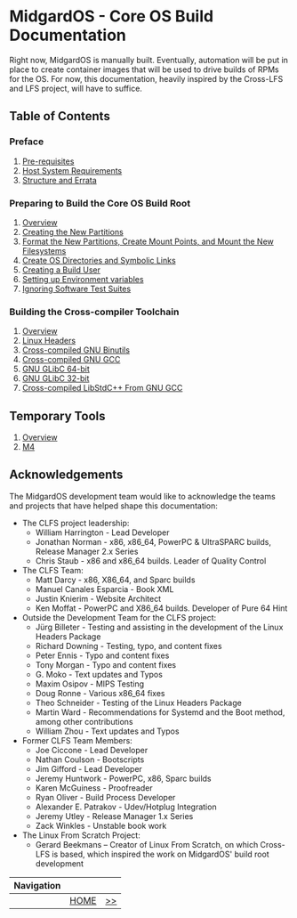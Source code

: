 # MidgardOS - Core OS Build Documentation

Right now, MidgardOS is manually built. Eventually, automation will be put in place to create container images that will be used to drive builds of RPMs for the OS. For now, this documentation, heavily inspired by the Cross-LFS and LFS project, will have to suffice.

## Table of Contents

### Preface

1. [Pre-requisites](./Prerequisites.md)
1. [Host System Requirements](./HostRequirements.md)
1. [Structure and Errata](./Structure.md)

### Preparing to Build the Core OS Build Root

1. [Overview](./PrepOverview.md)
1. [Creating the New Partitions](./CreatePartition.md)
1. [Format the New Partitions, Create Mount Points, and Mount the New Filesystems](./ManageDisk.md)
1. [Create OS Directories and Symbolic Links](./DirectoriesAndSymlinks.md)
1. [Creating a Build User](./CreateBuildUser.md)
1. [Setting up Environment variables](./SetEnvironmentVars.md)
1. [Ignoring Software Test Suites](./IgnoringPreFinalSWTests.md)

### Building the Cross-compiler Toolchain

1. [Overview](./CrossCompilationTools/Overview.md)
1. [Linux Headers](./CrossCompilationTools/LinuxHeaders.md)
1. [Cross-compiled GNU Binutils](./CrossCompilationTools/GNUBinutils.md)
1. [Cross-compiled GNU GCC](./CrossCompilationTools/GNUGCC.md)
1. [GNU GLibC 64-bit](./CrossCompilationTools/GNUGLibC64bit.md)
1. [GNU GLibC 32-bit](./CrossCompilationTools/GNUGLibC32bit.md)
1. [Cross-compiled LibStdC++ From GNU GCC](./CrossCompilationTools/LibStdC++.md)

## Temporary Tools

1. [Overview](./TempTools/Overview.md)
1. [M4](./TempTools/M4.md) 

## Acknowledgements

The MidgardOS development team would like to acknowledge the teams and projects that have helped shape this documentation:

- The CLFS project leadership:
  - William Harrington - Lead Developer
  - Jonathan Norman - x86, x86_64, PowerPC & UltraSPARC builds, Release Manager 2.x Series
  - Chris Staub - x86 and x86_64 builds. Leader of Quality Control
- The CLFS Team:
  - Matt Darcy - x86, X86_64, and Sparc builds
  - Manuel Canales Esparcia - Book XML
  - Justin Knierim - Website Architect
  - Ken Moffat - PowerPC and X86_64 builds. Developer of Pure 64 Hint
- Outside the Development Team for the CLFS project:
  - Jürg Billeter - Testing and assisting in the development of the Linux Headers Package
  - Richard Downing - Testing, typo, and content fixes
  - Peter Ennis - Typo and content fixes
  - Tony Morgan - Typo and content fixes
  - G. Moko - Text updates and Typos
  - Maxim Osipov - MIPS Testing
  - Doug Ronne - Various x86_64 fixes
  - Theo Schneider - Testing of the Linux Headers Package
  - Martin Ward - Recommendations for Systemd and the Boot method, among other contributions
  - William Zhou - Text updates and Typos
- Former CLFS Team Members:
  - Joe Ciccone - Lead Developer
  - Nathan Coulson - Bootscripts
  - Jim Gifford - Lead Developer
  - Jeremy Huntwork - PowerPC, x86, Sparc builds
  - Karen McGuiness - Proofreader
  - Ryan Oliver - Build Process Developer
  - Alexander E. Patrakov - Udev/Hotplug Integration
  - Jeremy Utley - Release Manager 1.x Series
  - Zack Winkles - Unstable book work
- The Linux From Scratch Project:
  - Gerard Beekmans – Creator of Linux From Scratch, on which Cross-LFS is based, which inspired the work on MidgardOS' build root development

| Navigation |||
| --- | --- | ---: |
| | [HOME](./README.md) | [>>](./Prerequisites.md) |
